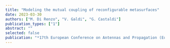 ```yaml
---
title: "Modeling the mutual coupling of reconfigurable metasurfaces"
date: 2023-03-30
authors: ["M. Di Renzo", "V. Galdi", "G. Castaldi"]
publication_types: ["1"]
abstract: ""
selected: false
publication: "*17th European Conference on Antennas and Propagation (EuCAP)*"
---
```

